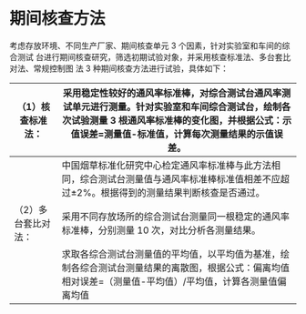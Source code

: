 # 期间核查方法

考虑存放环境、不同生产厂家、期间核查单元 3 个因素，针对实验室和车间的综合测试
台进行期间核查研究，筛选初期试验对象，并采用核查标准法、多台套比对法、常规控制图
法 3 种期间核查方法进行试验，具体如下：

|（1）核查标准法：|采用稳定性较好的通风率标准棒，对综合测试台通风率测试单元进行测量。针对实验室和车间综合测试台，绘制各次试验测量 3 根通风率标准棒的变化图，并根据公式：示值误差=测量值-标准值，计算每次测量结果的示值误差。|
|---|---|
| |中国烟草标准化研究中心检定通风率标准棒与此方法相同，综合测试台测量值与通风率标准棒标准值相差不应超过±2%。根据得到的测量结果判断核查是否通过。|
|（2）多台套比对法：|采用不同存放场所的综合测试台测量同一根稳定的通风率标准棒，分别测量 10 次，对比分析各测量结果。|
| |求取各综合测试台测量值的平均值，以平均值为基准，绘制各综合测试台测量结果的离散图，根据公式：偏离均值相对误差=（测量值-平均值）/平均值，计算各测量值偏离均值|